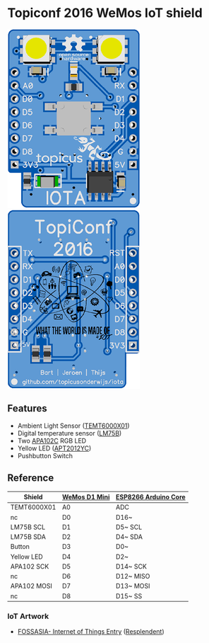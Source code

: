 # Topiconf 2016 WeMos IoT shield

![Alt text](/assets/top.png?raw=true)![Alt text](/assets/bottom.png?raw=true)

## Features

* Ambient Light Sensor ([TEMT6000X01](http://www.vishay.com/docs/81579/temt6000.pdf))
* Digital temperature sensor ([LM75B](http://www.nxp.com/documents/data_sheet/LM75B.pdf))
* Two [APA102C](https://cpldcpu.files.wordpress.com/2014/08/apa-102c-super-led-specifications-2014-en.pdf) RGB LED
* Yellow LED ([APT2012YC](http://www.kingbrightusa.com/images/catalog/SPEC/APT2012YC.pdf))
* Pushbutton Switch

## Reference
| Shield     | [WeMos D1 Mini](http://www.wemos.cc/wiki/doku.php?id=en:d1_mini#diagram) | [ESP8266 Arduino Core](https://github.com/esp8266/Arduino) |
|------------|---------------|----------------------|
| TEMT6000X01| A0            | ADC                  |
| nc         | D0            | D16~                 |
| LM75B SCL  | D1            | D5~ SCL              |
| LM75B SDA  | D2            | D4~ SDA              |
| Button     | D3            | D0~                  |
| Yellow LED | D4            | D2~                  |
| APA102 SCK | D5            | D14~ SCK             |
| nc         | D6            | D12~ MISO            |
| APA102 MOSI| D7            | D13~ MOSI            |
| nc         | D8            | D15~ SS              |



### IoT Artwork 
* [FOSSASIA- Internet of Things Entry](https://openclipart.org/detail/242084/fossasia-internet-of-things-entry) ([Resplendent](https://openclipart.org/user-detail/Resplendent))
